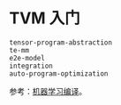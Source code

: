 # TVM 入门

```{toctree}
tensor-program-abstraction
te-mm
e2e-model
integration
auto-program-optimization
```

参考：[机器学习编译](https://mlc.ai/zh/chapter_introduction/index.html)。
